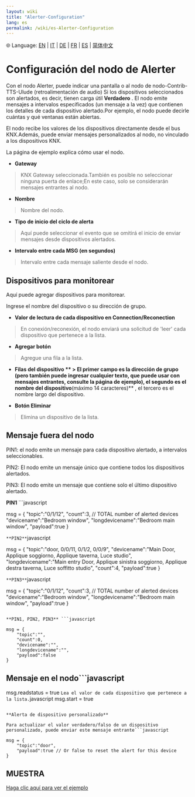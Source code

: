```yaml
---
layout: wiki
title: "Alerter-Configuration"
lang: es
permalink: /wiki/es-Alerter-Configuration
---
```

🌐 Language: [EN](https://supergiovane.github.io/node-red-contrib-knx-ultimate/wiki/Alerter-Configuration) | [IT](https://supergiovane.github.io/node-red-contrib-knx-ultimate/wiki/it-Alerter-Configuration) | [DE](https://supergiovane.github.io/node-red-contrib-knx-ultimate/wiki/de-Alerter-Configuration) | [FR](https://supergiovane.github.io/node-red-contrib-knx-ultimate/wiki/fr-Alerter-Configuration) | [ES](https://supergiovane.github.io/node-red-contrib-knx-ultimate/wiki/es-Alerter-Configuration) | [简体中文](https://supergiovane.github.io/node-red-contrib-knx-ultimate/wiki/zh-CN-Alerter-Configuration)

# Configuración del nodo de Alerter

Con el nodo Alerter, puede indicar una pantalla o al nodo de nodo-Contrib-TTS-Ulude (retroalimentación de audio) Si los dispositivos seleccionados son alertados, es decir, tienen carga útil **Verdadero** .
El nodo emite mensajes a intervalos especificados (un mensaje a la vez) que contienen los detalles de cada dispositivo alertado.Por ejemplo, el nodo puede decirle cuántas y qué ventanas están abiertas.

El nodo recibe los valores de los dispositivos directamente desde el bus KNX.Además, puede enviar mensajes personalizados al nodo, no vinculado a los dispositivos KNX.

La página de ejemplo explica cómo usar el nodo.

- **Gateway**

> KNX Gateway seleccionada.También es posible no seleccionar ninguna puerta de enlace;En este caso, solo se considerarán mensajes entrantes al nodo.

- **Nombre**

> Nombre del nodo.

- **Tipo de inicio del ciclo de alerta**

> Aquí puede seleccionar el evento que se omitirá el inicio de enviar mensajes desde dispositivos alertados.

- **Intervalo entre cada MSG (en segundos)**

> Intervalo entre cada mensaje saliente desde el nodo.

## Dispositivos para monitorear

Aquí puede agregar dispositivos para monitorear.

Ingrese el nombre del dispositivo o su dirección de grupo.

- **Valor de lectura de cada dispositivo en Connection/Reconection**

> En conexión/reconexión, el nodo enviará una solicitud de 'leer' cada dispositivo que pertenece a la lista.

- **Agregar botón**

> Agregue una fila a la lista.

- **Filas del dispositivo ** > El primer campo es la dirección de grupo (pero también puede ingresar cualquier texto, que puede usar con mensajes entrantes, consulte la página de ejemplo), el segundo es el nombre del dispositivo**(máximo 14 caracteres)** , el tercero es el nombre largo del dispositivo.

- **Botón Eliminar**

> Elimina un dispositivo de la lista.

## Mensaje fuera del nodo

PIN1: el nodo emite un mensaje para cada dispositivo alertado, a intervalos seleccionables. 

PIN2: El nodo emite un mensaje único que contiene todos los dispositivos alertados. 

PIN3: El nodo emite un mensaje que contiene solo el último dispositivo alertado. 

**PIN1** ```javascript

msg = {
    "topic":"0/1/12",
    "count":3, // TOTAL number of alerted devices
    "devicename":"Bedroom window",
    "longdevicename":"Bedroom main window",
    "payload":true
}

``` **PIN2** ```javascript

msg = {
    "topic":"door, 0/0/11, 0/1/2, 0/0/9",
    "devicename":"Main Door, Applique soggiorno, Applique taverna, Luce studio",
    "longdevicename":"Main entry Door, Applique sinistra soggiorno, Applique destra taverna, Luce soffitto studio",
    "count":4,
    "payload":true
    }

``` **PIN3** ```javascript

msg = {
    "topic":"0/1/12",
    "count":3, // TOTAL number of alerted devices
    "devicename":"Bedroom window",
    "longdevicename":"Bedroom main window",
    "payload":true
}

```Mensaje saliente cuando todos los dispositivos están en reposo

**PIN1, PIN2, PIN3** ```javascript

msg = {
    "topic":"",
    "count":0,
    "devicename":"",
    "longdevicename":"",
    "payload":false
}

```

## Mensaje en el nodo```javascript
msg.readstatus = true
```Lea el valor de cada dispositivo que pertenece a la lista.```javascript
msg.start = true
```Comienza el ciclo de envío de todos los dispositivos alertados.El ciclo termina con el último dispositivo alertado.Para repetir el ciclo, envíe este mensaje entrante nuevamente.

**Alerta de dispositivo personalizado** 

Para actualizar el valor verdadero/falso de un dispositivo personalizado, puede enviar este mensaje entrante```javascript

msg = {
    "topic":"door",
    "payload":true // Or false to reset the alert for this device
}

```

## MUESTRA

<a href = "https://supergiovane.github.io/node-red-contrib-knx-ultimate/wiki/samplealerter"> Haga clic aquí para ver el ejemplo </a>

